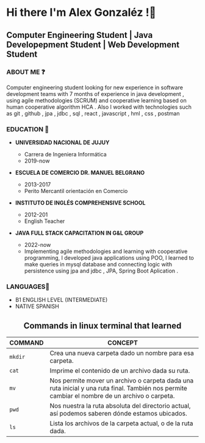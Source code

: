 # Hi there I'm Alex Gonzaléz !👋

## **Computer Engineering Student | Java Developepment Student | Web Development Student**

### ABOUT ME ❓

Computer engineering student looking for new experience in
software development teams with 7 months of experience in
java development , using agile methodologies (SCRUM) and
cooperative learning based on human cooperative algorithm
HCA . Also I worked with technologies such as git , github ,
jpa , jdbc , sql , react , javascript , hml , css , postman 


### EDUCATION 🎒
* **UNIVERSIDAD NACIONAL DE JUJUY**
  * Carrera de Ingeniera Informática
  * 2019-now

* **ESCUELA DE COMERCIO DR. MANUEL BELGRANO**
  * 2013-2017
  * Perito Mercantil orientación en Comercio

* **INSTITUTO DE INGLÉS COMPREHENSIVE SCHOOL**
  * 2012-201
  * English Teacher
  
* **JAVA FULL STACK CAPACITATION IN  G&L GROUP**
  * 2022-now
  * Implementing agile methodologies and learning with
    cooperative programming, I developed java applications
    using POO, I learned to make queries in mysql database and
    connecting logic with persistence using jpa and jdbc , JPA, Spring Boot Aplication .
  
### LANGUAGES👅
* B1 ENGLISH LEVEL (INTERMEDIATE)
* NATIVE SPANISH




<h2 align="center" ><b>Commands in linux terminal that learned</b>
</h2>


|COMMAND |CONCEPT|
|---|---|
|```mkdir```| Crea una nueva carpeta dado un nombre para esa carpeta.|
|```cat```|Imprime el contenido de un archivo dada su ruta.|
|```mv```|Nos permite mover un archivo o carpeta dada una ruta inicial y una ruta final. También nos permite cambiar el nombre de un archivo o carpeta.|
|```pwd```| Nos nuestra la ruta absoluta del directorio actual, así podemos saberen dónde estamos ubicados.|
|```ls```|Lista los archivos de la carpeta actual, o de la ruta dada.|
